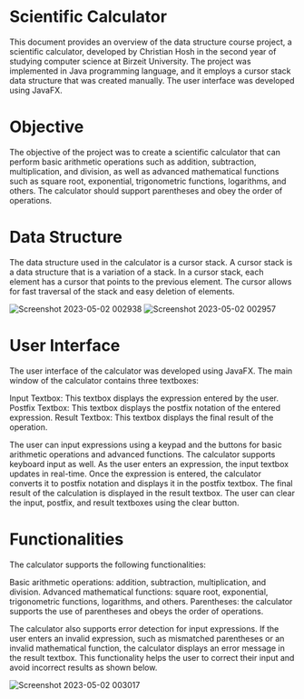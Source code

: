 # Scientific Calculator

This document provides an overview of the data structure course project, a scientific calculator, developed by Christian Hosh in the second year 
of studying computer science at Birzeit University. The project was implemented in Java programming language, and it employs a cursor stack 
data structure that was created manually. The user interface was developed using JavaFX.

# Objective
The objective of the project was to create a scientific calculator that can perform basic arithmetic operations such as addition, subtraction, multiplication, 
and division, as well as advanced mathematical functions such as square root, exponential, trigonometric functions, logarithms, and others. 
The calculator should support parentheses and obey the order of operations.

# Data Structure
The data structure used in the calculator is a cursor stack. A cursor stack is a data structure that is a variation of a stack. 
In a cursor stack, each element has a cursor that points to the previous element. The cursor allows for fast traversal of the stack and easy deletion of elements.

![Screenshot 2023-05-02 002938](https://user-images.githubusercontent.com/104357056/235535477-ca4ffea7-e3a3-4b89-b3e7-1c381b341095.png)
![Screenshot 2023-05-02 002957](https://user-images.githubusercontent.com/104357056/235535479-1fc411b8-4ee2-429a-b542-0d03ffbd3014.png)

# User Interface
The user interface of the calculator was developed using JavaFX. The main window of the calculator contains three textboxes:

Input Textbox: This textbox displays the expression entered by the user.
Postfix Textbox: This textbox displays the postfix notation of the entered expression.
Result Textbox: This textbox displays the final result of the operation.

The user can input expressions using a keypad and the buttons for basic arithmetic operations and advanced functions. The calculator supports keyboard input as well. As the user enters an expression, 
the input textbox updates in real-time. Once the expression is entered, the calculator converts it to postfix notation and displays it in the postfix textbox. 
The final result of the calculation is displayed in the result textbox. The user can clear the input, postfix, and result textboxes using the clear button.


# Functionalities
The calculator supports the following functionalities:

Basic arithmetic operations: addition, subtraction, multiplication, and division.
Advanced mathematical functions: square root, exponential, trigonometric functions, logarithms, and others.
Parentheses: the calculator supports the use of parentheses and obeys the order of operations.

The calculator also supports error detection for input expressions. If the user enters an invalid expression, such as mismatched parentheses or an 
invalid mathematical function, the calculator displays an error message in the result textbox. This functionality helps the user to correct their input 
and avoid incorrect results as shown below.

![Screenshot 2023-05-02 003017](https://user-images.githubusercontent.com/104357056/235535480-d91682ae-7f62-4fa0-8a31-a903e980e382.png)
